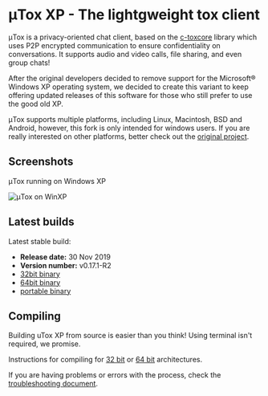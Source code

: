 # μTox XP - The lightgweight tox client

μTox is a privacy-oriented chat client, based on the [c-toxcore](https://github.com/TokTok/c-toxcore) library which uses P2P encrypted communication to ensure confidentiality on conversations. It supports audio and video calls, file sharing, and even group chats!

After the original developers decided to remove support for the Microsoft® Windows XP operating system, we decided to create this variant to keep offering updated releases of this software for those who still prefer to use the good old XP. 

μTox supports multiple platforms, including Linux, Macintosh, BSD and Android, however, this fork is only intended for windows users. If you are really interested on other platforms, better check out the [original project](https://github.com/uTox/uTox).

## Screenshots

μTox running on Windows XP

![μTox on WinXP](https://github.com/blueclouds8666/uTox_XP/raw/files/screenshot.png "μTox running on Windows XP")

## Latest builds

Latest stable build:
- **Release date:**  30 Nov 2019
- **Version number:**  v0.17.1-R2
- [32bit binary](https://github.com/blueclouds8666/uTox_XP/raw/files/binaries/0.17.1-R2/utox-i686.exe)
- [64bit binary](https://github.com/blueclouds8666/uTox_XP/raw/files/binaries/0.17.1-R2/utox-AMD64.exe)
- [portable binary](https://github.com/blueclouds8666/uTox_XP/raw/files/binaries/0.17.1-R2/utox-portable.7z)

## Compiling

Building uTox XP from source is easier than you think! Using terminal isn't required, we promise.

Instructions for compiling for [32 bit](https://github.com/blueclouds8666/uTox_XP/blob/official-last/COMPILE32.md) or [64 bit](https://github.com/blueclouds8666/uTox_XP/blob/official-last/COMPILE64.md) architectures.

If you are having problems or errors with the process, check the [troubleshooting document](TROUBLESHOOTING.md).
<br />
<br />
 